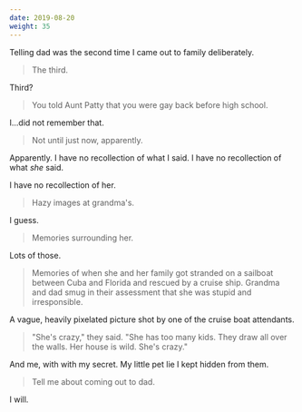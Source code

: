 ```yaml
---
date: 2019-08-20
weight: 35
---
```


Telling dad was the second time I came out to family deliberately.

> The third.

Third?

> You told Aunt Patty that you were gay back before high school.

I...did not remember that.

> Not until just now, apparently.

Apparently. I have no recollection of what I said. I have no recollection of what *she* said.

I have no recollection of her.

> Hazy images at grandma's.

I guess.

> Memories surrounding her.

Lots of those.

> Memories of when she and her family got stranded on a sailboat between Cuba and Florida and rescued by a cruise ship. Grandma and dad smug in their assessment that she was stupid and irresponsible.

A vague, heavily pixelated picture shot by one of the cruise boat attendants.

> "She's crazy," they said. "She has too many kids. They draw all over the walls. Her house is wild. She's crazy."

And me, with with my secret. My little pet lie I kept hidden from them.

> Tell me about coming out to dad.

I will.
